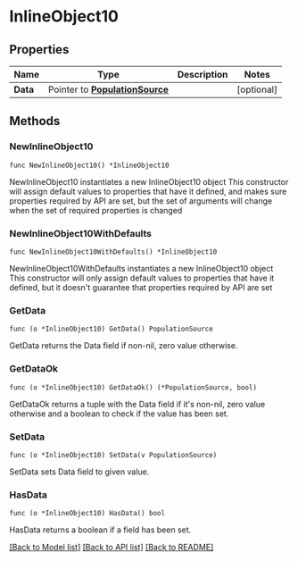# InlineObject10

## Properties

Name | Type | Description | Notes
------------ | ------------- | ------------- | -------------
**Data** | Pointer to [**PopulationSource**](PopulationSource.md) |  | [optional] 

## Methods

### NewInlineObject10

`func NewInlineObject10() *InlineObject10`

NewInlineObject10 instantiates a new InlineObject10 object
This constructor will assign default values to properties that have it defined,
and makes sure properties required by API are set, but the set of arguments
will change when the set of required properties is changed

### NewInlineObject10WithDefaults

`func NewInlineObject10WithDefaults() *InlineObject10`

NewInlineObject10WithDefaults instantiates a new InlineObject10 object
This constructor will only assign default values to properties that have it defined,
but it doesn't guarantee that properties required by API are set

### GetData

`func (o *InlineObject10) GetData() PopulationSource`

GetData returns the Data field if non-nil, zero value otherwise.

### GetDataOk

`func (o *InlineObject10) GetDataOk() (*PopulationSource, bool)`

GetDataOk returns a tuple with the Data field if it's non-nil, zero value otherwise
and a boolean to check if the value has been set.

### SetData

`func (o *InlineObject10) SetData(v PopulationSource)`

SetData sets Data field to given value.

### HasData

`func (o *InlineObject10) HasData() bool`

HasData returns a boolean if a field has been set.


[[Back to Model list]](../README.md#documentation-for-models) [[Back to API list]](../README.md#documentation-for-api-endpoints) [[Back to README]](../README.md)


